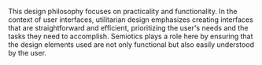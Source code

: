 This design philosophy focuses on practicality and functionality. In the context of user interfaces, utilitarian design emphasizes creating interfaces that are straightforward and efficient, prioritizing the user's needs and the tasks they need to accomplish. Semiotics plays a role here by ensuring that the design elements used are not only functional but also easily understood by the user.